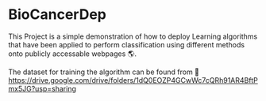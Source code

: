 # BioCancerDep

This Project is a simple demonstration of how to deploy Learning algorithms that have been applied to perform classification using different methods onto publicly accessable webpages :earth_americas:. 

The dataset for training the algorithm can be found from :link: https://drive.google.com/drive/folders/1dQ0EOZP4GCwWc7cQRh91AR4BftPmx5JG?usp=sharing

